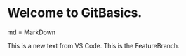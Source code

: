 # Welcome to GitBasics.

md = MarkDown

This is a new text from VS Code. This is the FeatureBranch.
